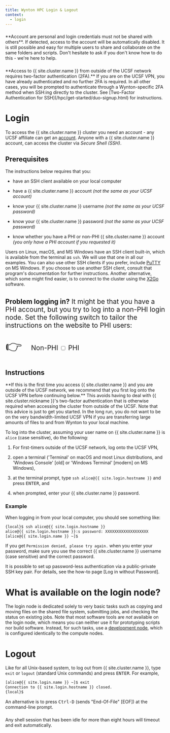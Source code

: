 ```yaml
---
title: Wynton HPC Login & Logout
context:
  - login
---
```


<div class="alert alert-danger" role="alert" style="margin-top: 3ex" markdown="1">
**Account are personal and login credentials must not be shared with others**. If detected, access to the account will be automatically disabled.  It is still possible and easy for multiple users to share and collaborate on the same folders and scripts.  Don't hesitate to ask if you don't know how to do this - we're here to help.
</div>

<div class="alert alert-warning" role="alert" style="margin-top: 3ex" markdown="1">
**Access to {{ site.cluster.name }} from outside of the UCSF network requires two-factor authentication (2FA).**
If you are on the UCSF VPN, you have already authenticated and no further 2FA is required.
In all other cases, you will be prompted to authenticate through a Wynton-specific 2FA method when SSH:ing directly to the cluster.  See [Two-Factor Authentication for SSH](/hpc/get-started/duo-signup.html) for instructions.
</div>

<!-- markdownlint-disable-file MD025 -->

# Login

To access the {{ site.cluster.name }} cluster you need an account - any UCSF affiliate can get an [account](/hpc/about/join.html).  Anyone with a {{ site.cluster.name }} account, can access the cluster via _Secure Shell (SSH)_.


## Prerequisites

The instructions below requires that you:

* have an SSH client available on your local computer

* have a {{ site.cluster.name }} account _(not the same as your UCSF
  account)_

* know your {{ site.cluster.name }} username _(not the same as your
  UCSF password)_

* know your {{ site.cluster.name }} password _(not the same as your
  UCSF password)_

* know whether you have a PHI or non-PHI {{ site.cluster.name }}
  account _(you only have a PHI account if you requested it)_

Users on Linux, macOS, and MS Windows have an SSH client built-in, which is available from the terminal as `ssh`. We will use that one in all our examples. You can also use other SSH clients if you prefer, include [PuTTY] on MS Windows. If you choose to use another SSH client, consult that program's documentation for further instructions. Another alternative, which some might find easier, is to connect to the cluster using the [X2Go] software.


<div class="alert alert-warning" role="alert" style="margin-top: 3ex; font-size: 150%;" markdown="1">
  
  **Problem logging in?**  It might be that you have a PHI account,
  but you try to log into a non-PHI login node.  Set the following
  switch to tailor the instructions on the website to PHI users:
  
  <div style="padding: 0.1ex">
    <span style="font-size: 200%; vertical-align: middle; padding-right: 1ex;">👉</span>
    <span style="vertical-align: middle">
      Non-PHI <label class="switch" title="View site as a Non-PHI or PHI user">
        <input type="checkbox" id="toggle-phi-2">
        <span class="slider round"></span>
      </label> PHI
    </span>
  </div>
</div>


## Instructions

<div class="alert alert-info" role="alert" markdown="1">
**If this is the first time you access {{ site.cluster.name }} and you are outside of the UCSF network, we recommend that you first log onto the UCSF VPN before continuing below.**  This avoids having to deal with {{ site.cluster.nickname }}'s two-factor authentication that is otherwise required when accessing the cluster from outside of the UCSF.  Note that this advice is just to get you started.  In the long run, you do not want to be on the very bandwidth-limited UCSF VPN if you are transferring large amounts of files to and from Wynton to your local machine.
</div>

To log into the cluster, assuming your user name on {{ site.cluster.name }} is `alice` (case sensitive), do the following:

1. For first-timers outside of the UCSF network, log onto the UCSF VPN,

2. open a terminal ('Terminal' on macOS and most Linux distributions, and 'Windows Console' [old] or 'Windows Terminal' [modern] on MS Windows),

3. at the terminal prompt, type `ssh alice@{{ site.login.hostname }}` and press <kbd>ENTER</kbd>, and

4. when prompted, enter your {{ site.cluster.name }} password.


### Example

When logging in from your local computer, you should see something like:

```sh
{local}$ ssh alice@{{ site.login.hostname }}
alice@{{ site.login.hostname }}:s password: XXXXXXXXXXXXXXXXXXX
[alice@{{ site.login.name }} ~]$ 
```


If you get `Permission denied, please try again.` when you enter your password, make sure you use the correct {{ site.cluster.name }} username (case sensitive) and the correct password.

<div class="alert alert-info" role="alert" markdown="1">
It is possible to set up password-less authentication via a public-private SSH key pair.  For details, see the how-to page [Log in without Password].
</div>


# What is available on the login node?

The login node is dedicated solely to very basic tasks such as copying and moving files on the shared file system, submitting jobs, and checking the status on existing jobs.  Note that most software tools are _not_ available on the login node, which means you can neither use it for prototyping scripts nor build software.  Instead, for such tasks, use a [development node], which is configured identically to the compute nodes.


# Logout

Like for all Unix-based system, to log out from {{ site.cluster.name }}, type `exit` or `logout` (standard Unix commands) and press <kbd>ENTER</kbd>.  For example,

```sh
[alice@{{ site.login.name }} ~]$ exit
Connection to {{ site.login.hostname }} closed.
{local}$ 
```

An alternative is to press <kbd>Ctrl-D</kbd> (sends "End-Of-File" [EOF]) at the command-line prompt.

<div class="alert alert-warning" role="alert" style="margin-top: 3ex" markdown="1">
Any shell session that has been idle for more than eight hours will timeout and exit automatically.
</div>


[PuTTY]: https://www.putty.org/
[development node]: /hpc/get-started/development-prototyping.html
[X2Go]: /hpc/howto/gui-x11fwd.html
[Log in without Password]: /hpc/howto/log-in-without-pwd.html

